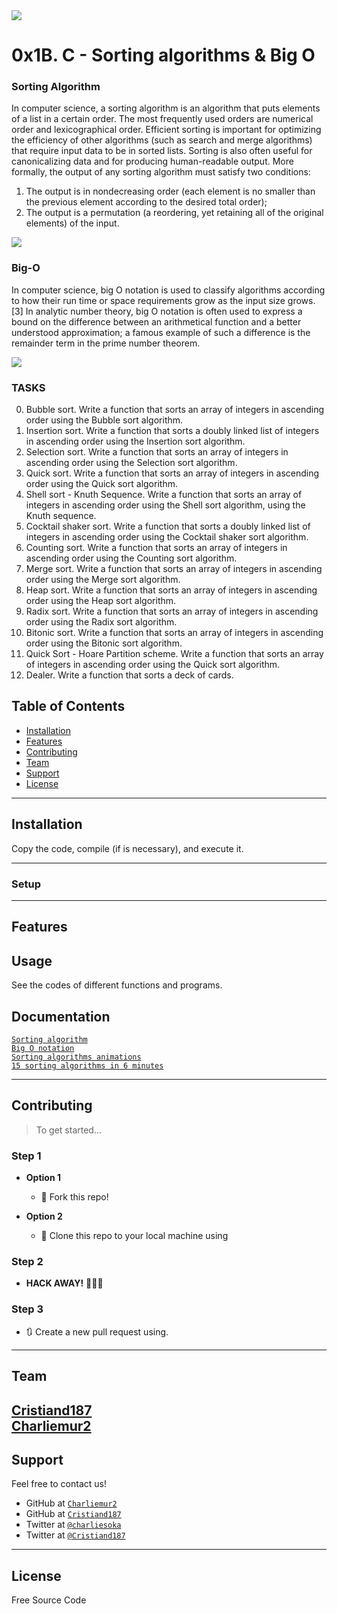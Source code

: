 <img src="https://media1.giphy.com/media/Ceq96LjQ9Wmpq/giphy.gif">

# 0x1B. C - Sorting algorithms & Big O

### Sorting Algorithm
In computer science, a sorting algorithm is an algorithm that puts elements of a list in a certain order. The most frequently used orders are numerical order and lexicographical order. Efficient sorting is important for optimizing the efficiency of other algorithms (such as search and merge algorithms) that require input data to be in sorted lists. Sorting is also often useful for canonicalizing data and for producing human-readable output. More formally, the output of any sorting algorithm must satisfy two conditions:

1. The output is in nondecreasing order (each element is no smaller than the previous element according to the desired total order);
2. The output is a permutation (a reordering, yet retaining all of the original elements) of the input.

<img src="https://upload.wikimedia.org/wikipedia/commons/thumb/7/79/Sorting_playing_cards_using_stable_sort.svg/400px-Sorting_playing_cards_using_stable_sort.svg.png">

### Big-O
In computer science, big O notation is used to classify algorithms according to how their run time or space requirements grow as the input size grows.[3] In analytic number theory, big O notation is often used to express a bound on the difference between an arithmetical function and a better understood approximation; a famous example of such a difference is the remainder term in the prime number theorem.

<img src="https://i.stack.imgur.com/WcBRI.png">

### TASKS
0. Bubble sort.
Write a function that sorts an array of integers in ascending order using the Bubble sort algorithm.
1. Insertion sort.
Write a function that sorts a doubly linked list of integers in ascending order using the Insertion sort algorithm.
2. Selection sort.
Write a function that sorts an array of integers in ascending order using the Selection sort algorithm.
3. Quick sort.
Write a function that sorts an array of integers in ascending order using the Quick sort algorithm.
4. Shell sort - Knuth Sequence.
Write a function that sorts an array of integers in ascending order using the Shell sort algorithm, using the Knuth sequence.
5. Cocktail shaker sort.
Write a function that sorts a doubly linked list of integers in ascending order using the Cocktail shaker sort algorithm.
6. Counting sort.
Write a function that sorts an array of integers in ascending order using the Counting sort algorithm.
7. Merge sort.
Write a function that sorts an array of integers in ascending order using the Merge sort algorithm.
8. Heap sort.
Write a function that sorts an array of integers in ascending order using the Heap sort algorithm.
9. Radix sort.
Write a function that sorts an array of integers in ascending order using the Radix sort algorithm.
10. Bitonic sort.
Write a function that sorts an array of integers in ascending order using the Bitonic sort algorithm.
11. Quick Sort - Hoare Partition scheme.
Write a function that sorts an array of integers in ascending order using the Quick sort algorithm.
12. Dealer.
Write a function that sorts a deck of cards.


## Table of Contents

- [Installation](#installation)
- [Features](#features)
- [Contributing](#contributing)
- [Team](#team)
- [Support](#support)
- [License](#license)


---


## Installation

Copy the code, compile (if is necessary), and execute it.

---

### Setup

---

## Features
## Usage

See the codes of different functions and programs.

## Documentation

<a href="https://intranet.hbtn.io/rltoken/tmzgO7xhCpNgPUxVhLKibw">`Sorting algorithm`</a><br>
<a href="https://intranet.hbtn.io/rltoken/XrLMaOhUMHfwsFEz15TVow">`Big O notation`</a><br>
<a href="https://intranet.hbtn.io/rltoken/kJ7rgWoqdLnxSnSEoAiFCQ">`Sorting algorithms animations`</a><br>
<a href="https://intranet.hbtn.io/rltoken/RdvoGNMTJ6Hq34aJ_HmCqA">`15 sorting algorithms in 6 minutes`</a><br>

---

## Contributing

> To get started...

### Step 1

- **Option 1**
    - 🍴 Fork this repo!

- **Option 2**
    - 👯 Clone this repo to your local machine using

### Step 2

- **HACK AWAY!** 🔨🔨🔨

### Step 3

- 🔃 Create a new pull request using.
---

## Team
<a href="https://github.com/Cristiand187">Cristiand187</a><br>
<a href="https://github.com/Charliemur2">Charliemur2</a>
---

## Support

Feel free to contact us!

- GitHub at <a href="https://github.com/Charliemur2">`Charliemur2`</a>
- GitHub at <a href="https://github.com/Cristiand187">`Cristiand187`</a>
- Twitter at <a href="https://twitter.com/charliesoka">`@charliesoka`</a>
- Twitter at <a href="https://twitter.com/Cristiand187">`@Cristiand187`</a>

---

## License

Free Source Code
